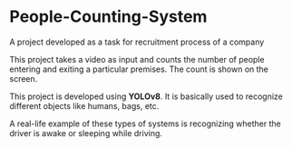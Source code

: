 # People-Counting-System
A project developed as a task for recruitment process of a company

This project takes a video as input and counts the number of people entering and exiting a particular premises.
The count is shown on the screen.

This project is developed using **YOLOv8**.
It is basically used to recognize different objects like humans, bags, etc.

A real-life example of these types of systems is recognizing whether the driver is awake or sleeping while driving.
